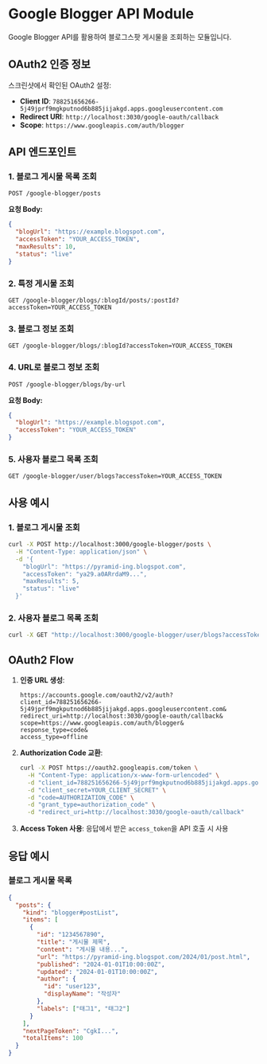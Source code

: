 # Google Blogger API Module

Google Blogger API를 활용하여 블로그스팟 게시물을 조회하는 모듈입니다.

## OAuth2 인증 정보

스크린샷에서 확인된 OAuth2 설정:
- **Client ID**: `788251656266-5j49jprf9mgkputnod6b885jijakgd.apps.googleusercontent.com`
- **Redirect URI**: `http://localhost:3030/google-oauth/callback`
- **Scope**: `https://www.googleapis.com/auth/blogger`

## API 엔드포인트

### 1. 블로그 게시물 목록 조회
```
POST /google-blogger/posts
```

**요청 Body:**
```json
{
  "blogUrl": "https://example.blogspot.com",
  "accessToken": "YOUR_ACCESS_TOKEN",
  "maxResults": 10,
  "status": "live"
}
```

### 2. 특정 게시물 조회
```
GET /google-blogger/blogs/:blogId/posts/:postId?accessToken=YOUR_ACCESS_TOKEN
```

### 3. 블로그 정보 조회
```
GET /google-blogger/blogs/:blogId?accessToken=YOUR_ACCESS_TOKEN
```

### 4. URL로 블로그 정보 조회
```
POST /google-blogger/blogs/by-url
```

**요청 Body:**
```json
{
  "blogUrl": "https://example.blogspot.com",
  "accessToken": "YOUR_ACCESS_TOKEN"
}
```

### 5. 사용자 블로그 목록 조회
```
GET /google-blogger/user/blogs?accessToken=YOUR_ACCESS_TOKEN
```

## 사용 예시

### 1. 블로그 게시물 조회
```bash
curl -X POST http://localhost:3000/google-blogger/posts \
  -H "Content-Type: application/json" \
  -d '{
    "blogUrl": "https://pyramid-ing.blogspot.com",
    "accessToken": "ya29.a0ARrdaM9...",
    "maxResults": 5,
    "status": "live"
  }'
```

### 2. 사용자 블로그 목록 조회
```bash
curl -X GET "http://localhost:3000/google-blogger/user/blogs?accessToken=ya29.a0ARrdaM9..."
```

## OAuth2 Flow

1. **인증 URL 생성**:
   ```
   https://accounts.google.com/oauth2/v2/auth?
   client_id=788251656266-5j49jprf9mgkputnod6b885jijakgd.apps.googleusercontent.com&
   redirect_uri=http://localhost:3030/google-oauth/callback&
   scope=https://www.googleapis.com/auth/blogger&
   response_type=code&
   access_type=offline
   ```

2. **Authorization Code 교환**:
   ```bash
   curl -X POST https://oauth2.googleapis.com/token \
     -H "Content-Type: application/x-www-form-urlencoded" \
     -d "client_id=788251656266-5j49jprf9mgkputnod6b885jijakgd.apps.googleusercontent.com" \
     -d "client_secret=YOUR_CLIENT_SECRET" \
     -d "code=AUTHORIZATION_CODE" \
     -d "grant_type=authorization_code" \
     -d "redirect_uri=http://localhost:3030/google-oauth/callback"
   ```

3. **Access Token 사용**: 응답에서 받은 `access_token`을 API 호출 시 사용

## 응답 예시

### 블로그 게시물 목록
```json
{
  "posts": {
    "kind": "blogger#postList",
    "items": [
      {
        "id": "1234567890",
        "title": "게시물 제목",
        "content": "게시물 내용...",
        "url": "https://pyramid-ing.blogspot.com/2024/01/post.html",
        "published": "2024-01-01T10:00:00Z",
        "updated": "2024-01-01T10:00:00Z",
        "author": {
          "id": "user123",
          "displayName": "작성자"
        },
        "labels": ["태그1", "태그2"]
      }
    ],
    "nextPageToken": "CgkI...",
    "totalItems": 100
  }
}
``` 